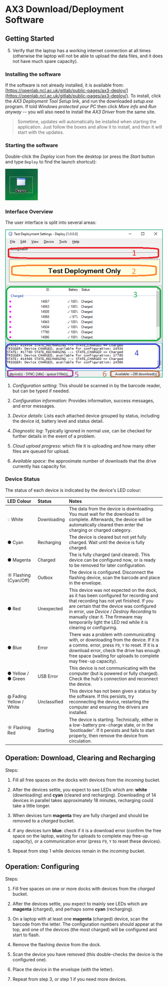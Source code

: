 # AX3 Download/Deployment Software

## Getting Started

5. Verify that the laptop has a working internet connection at all times (otherwise the laptop will not be able to upload the data files, and it does not have much spare capacity).


### Installing the software

If the software is not already installed, it is available from: [https://openlab.ncl.ac.uk/gitlab/public-pages/ax3-deploy/](https://openlab.ncl.ac.uk/gitlab/public-pages/ax3-deploy/).  To install, click the *AX3 Deployment Tool Setup* link, and run the downloaded *setup.exe* program.  If told *Windows protected your PC* then click *More info* and *Run anyway* -- you will also need to install the *AX3 Driver* from the same site.

> Sometime, updates will automatically be installed when starting the application. Just follow the boxes and allow it to install, and then it will start with the updates.

### Starting the software

Double-click the *Deploy* icon from the desktop (or press the *Start* button and type `Deploy` to find the launch shortcut):

![Deploy icon](../assets/launch-icon.png)


### Interface Overview

The user interface is split into several areas:

![User interface](../assets/interface-areas.png)

1. *Configuration setting*: This should be scanned in by the barcode reader, but can be typed if needed.

2. *Configuration information*: Provides information, success messages, and error messages.

3. *Device details*: Lists each attached device grouped by status, including the device id, battery level and status detail.

4. *Diagnostic log*: Typically ignored in normal use, can be checked for further details in the event of a problem.

5. *Cloud upload progress*: which file it is uploading and how many other files are queued for upload.

6. *Available space*: the approximate number of downloads that the drive currently has capacity for.


### Device Status

The status of each device is indicated by the device's LED colour:

| LED Colour  | Status  | Notes  |
|:------------|:--------|:-------|
| <span style="font-color: black;">&#9676;&nbsp;White</span>  | Downloading  | The data from the device is downloading.  You must wait for the download to complete.  Afterwards, the device will be automatically cleared then enter the charging or charged category. |
| <span style="font-color: cyan;">&#9679;&nbsp;Cyan</span>  | Recharging  | The device is cleared but not yet fully charged.  Wait until the device is fully charged. |
| <span style="font-color: magenta;">&#9679;&nbsp;Magenta</span>  | Charged  | The is fully charged (and cleared).  This device can be configured now, or is ready to be removed for later configuration.  |
| <span style="font-color: cyan;">&#9788;&nbsp;Flashing (Cyan/Off)</span>  | Outbox  | The device is configured.  Disconnect the flashing device, scan the barcode and place in the envelope. |
| <span style="font-color: red;">&#9679;&nbsp;Red</span>  | Unexpected  | This device was not expected on the dock, as it has been configured for recording and that recording has not yet finished.  If you are certain that the device was configured in error, use *Device* / *Destroy Recording* to manually clear it.  The firmware may temporarily light the LED red while it is clearing or configuring.  |
| <span style="font-color: blue;">&#9679;&nbsp;Blue</span>  | Error  | There was a problem with communicating with, or downloading from the device.  If it is a comms. error, press `F9`, `Y` to reset.  If it is a download error, check the drive has enough free space (waiting for uploads to complete may free-up capacity).  |
| <span style="font-color: yellow;">&#9679;&nbsp;Yellow</span> / <span style="font-color: green;">&#9679;&nbsp;Green</span>  | USB Error  | This device is not communicating with the computer (but is powered or fully charged). Check the hub's connection and reconnect the device.  |
| <span style="font-color: black;">&#9677;&nbsp;Fading Yellow / White</span>  | Unclassified  | This device has not been given a status by the software.  If this persists, try reconnecting the device, restarting the computer and ensuring the drivers are installed.  |
| <span style="font-color: red;">&#9788;&nbsp;Flashing Red</span>  | Starting  | The device is starting.  Technically, either in a low-battery pre-charge state, or in the 'bootloader'.  If it persists and fails to start properly, then remove the device from circulation.  |


## Operation: Download, Clearing and Recharging

Steps:

1. Fill all free spaces on the docks with devices from the *incoming* bucket.

2. After the devices settle, you expect to see LEDs which are: **white** (downloading) and **cyan** (cleared and recharging).  Downloading of 14 devices in parallel takes approximately 18 minutes, recharging could take a little longer.

3. When devices turn **magenta** they are fully charged and should be removed to a *charged* bucket.

4. If any devices turn **blue**: check if it is a download error (confirm the free space on the laptop, waiting for uploads to complete may free-up capacity), or a communication error (press `F9`, `Y` to reset these devices).

5. Repeat from step 1 while devices remain in the *incoming* bucket.


## Operation: Configuring

Steps:

1. Fill free spaces on one or more docks with devices from the *charged* bucket.

2. After the devices settle, you expect to mainly see LEDs which are **magenta** (charged), and perhaps some **cyan** (recharging).  

3. On a laptop with at least one **magenta** (charged) device, scan the barcode from the letter.  The configuration numbers should appear at the top, and one of the devices (the most charged) will be configured and start to flash.

4. Remove the flashing device from the dock.

5. Scan the device you have removed (this double-checks the device is the configured one).

6. Place the device in the envelope (with the letter).

7. Repeat from step 3, or step 1 if you need more devices.


